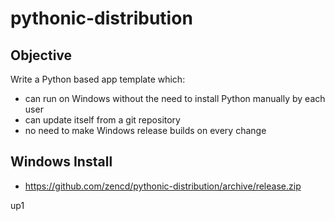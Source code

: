 # pythonic-distribution

## Objective

Write a Python based app template which:

- can run on Windows without the need to install Python manually by each user
- can update itself from a git repository
- no need to make Windows release builds on every change

## Windows Install

- https://github.com/zencd/pythonic-distribution/archive/release.zip

up1
